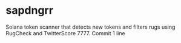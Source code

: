 # sapdngrr
Solana token scanner that detects new tokens and filters rugs using RugCheck and TwitterScore 7777.
Commit 1 line
